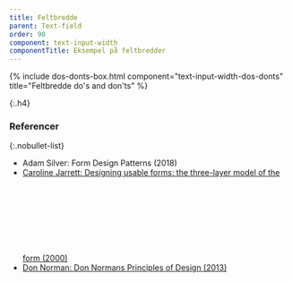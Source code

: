```yaml
---
title: Feltbredde
parent: Text-field
order: 90
component: text-input-width
componentTitle: Eksempel på feltbredder
---
```


{% include dos-donts-box.html component="text-input-width-dos-donts" title="Feltbredde do's and don'ts" %}

{:.h4}
### Referencer

{:.nobullet-list}
- Adam Silver: Form Design Patterns (2018)
- <a href="https://web.archive.org/web/20120120004811/http://www.formsthatwork.com/files/Articles/DesigningUsableForms.pdf" class="icon-link">Caroline Jarrett: Designing usable forms: the three-layer model of the form (2000)<svg class="icon-svg" focusable="false" aria-hidden="true"><use xlink:href="#open-in-new"></use></svg></a>
- <a href="https://www.designprinciplesftw.com/collections/don-normans-principles-of-design" class="icon-link">Don Norman: Don Normans Principles of Design (2013)<svg class="icon-svg" focusable="false" aria-hidden="true"><use xlink:href="#open-in-new"></use></svg></a>
